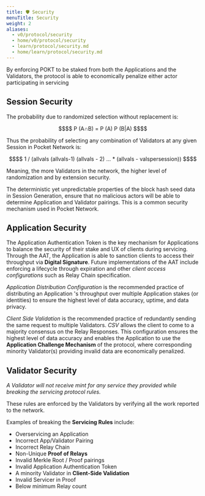 ```yaml
---
title: 🛡 Security
menuTitle: Security
weight: 2
aliases:
  - v0/protocol/security
  - home/v0/protocol/security
  - learn/protocol/security.md
  - home/learn/protocol/security.md
---
```



By enforcing POKT to be staked from both the Applications and the Validators, the protocol is able to economically penalize either actor participating in servicing

## Session Security

The probability due to randomized selection without replacement is:

```math
$$
P (A∩B) = P (A) P (B|A)
$$
```

Thus the probability of selecting any combination of Validators at any given Session in Pocket Network is:

```math
$$
1 / (allvals  (allvals-1)  (allvals - 2) ... * (allvals - valspersession))
$$
```

Meaning, the more Validators in the network, the higher level of randomization and by extension security.

The deterministic yet unpredictable properties of the block hash seed data in Session Generation, ensure that no malicious actors will be able to determine Application and Validator pairings. This is a common security mechanism used in Pocket Network.

## Application Security

The Application Authentication Token is the key mechanism for Applications to balance the security of their stake and UX of clients during servicing. Through the AAT, the Application is able to sanction clients to access their throughput via **Digital Signature**. Future implementations of the AAT include enforcing a lifecycle through expiration and other _client access configurations_ such as Relay Chain specification.

_Application Distribution Configuration_ is the recommended practice of distributing an Application 's throughput over multiple Application stakes \(or identities\) to ensure the highest level of data accuracy, uptime, and data privacy.

_Client Side Validation_ is the recommended practice of redundantly sending the same request to multiple Validators. _CSV_ allows the client to come to a majority consensus on the Relay Responses. This configuration ensures the highest level of data accuracy and enables the Application to use the **Application Challenge Mechanism** of the protocol, where corresponding minority Validator\(s\) providing invalid data are economically penalized.

## Validator Security

_A Validator will not receive mint for any service they provided while breaking the servicing protocol rules._

These rules are enforced by the Validators by verifying all the work reported to the network.

Examples of breaking the **Servicing Rules** include:

* Overservicing an Application
* Incorrect App/Validator Pairing
* Incorrect Relay Chain
* Non-Unique **Proof of Relays**
* Invalid Merkle Root / Proof pairings
* Invalid Application Authentication Token
* A minority Validator in **Client-Side Validation**
* Invalid Servicer in Proof
* Below minimum Relay count

